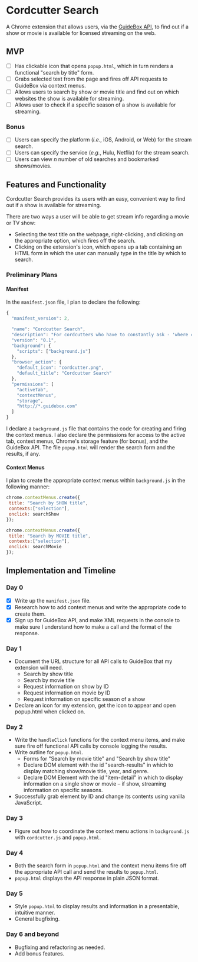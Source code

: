 # Cordcutter Search

A Chrome extension that allows users, via the [GuideBox API](http://www.guidebox.com), to find out if a show or movie is available for licensed streaming on the web.

## MVP

- [ ] Has clickable icon that opens `popup.html`, which in turn renders a functional "search by title" form.
- [ ] Grabs selected text from the page and fires off API requests to GuideBox via context menus.
- [ ] Allows users to search by show or movie title and find out on which websites the show is available for streaming.
- [ ] Allows user to check if a specific season of a show is available for streaming.

### Bonus

- [ ] Users can specify the platform (_i.e._, iOS, Android, or Web) for the stream search.
- [ ] Users can specify the service (_e.g._, Hulu, Netflix) for the stream search.
- [ ] Users can view _n_ number of old searches and bookmarked shows/movies.

## Features and Functionality

Cordcutter Search provides its users with an easy, convenient way to find out if a show is available for streaming.

There are two ways a user will be able to get stream info regarding a movie or TV show:
- Selecting the text title on the webpage, right-clicking, and clicking on the appropriate option, which fires off the search.
- Clicking on the extension's icon, which opens up a tab containing an HTML form in which the user can manually type in the title by which to search.

### Preliminary Plans

#### Manifest

In the `manifest.json` file, I plan to declare the following:

```javascript
{
  "manifest_version": 2,

  "name": "Cordcutter Search",
  "description": "For cordcutters who have to constantly ask - 'where can I stream it?'",
  "version": "0.1",
  "background": {
    "scripts": ["background.js"]
  },
  "browser_action": {
    "default_icon": "cordcutter.png",
    "default_title": "Cordcutter Search"
  },
  "permissions": [
    "activeTab",
    "contextMenus",
    "storage",
    "http://*.guidebox.com"
  ]
}
```

I declare a `background.js` file that contains the code for creating and firing the context menus.  I also declare the permissions for access to the active tab, context menus, Chrome's storage feature (for bonus), and the GuideBox API.  The file `popup.html` will render the search form and the results, if any.

#### Context Menus

I plan to create the appropriate context menus within `background.js` in the following manner:

```javascript
chrome.contextMenus.create({
 title: "Search by SHOW title",
 contexts:["selection"],
 onclick: searchShow
});

chrome.contextMenus.create({
 title: "Search by MOVIE title",
 contexts:["selection"],
 onclick: searchMovie
});
```

## Implementation and Timeline

### Day 0
- [x] Write up the `manifest.json` file.
- [x] Research how to add context menus and write the appropriate code to create them.
- [x] Sign up for GuideBox API, and make XML requests in the console to make sure I understand how to make a call and the format of the response.

### Day 1
- Document the URL structure for all API calls to GuideBox that my extension will need.
  + Search by show title
  + Search by movie title
  + Request information on show by ID
  + Request information on movie by ID
  + Request information on specific season of a show
- Declare an icon for my extension, get the icon to appear and open popup.html when clicked on.

### Day 2
- Write the `handleClick` functions for the context menu items, and make sure fire off functional API calls by console logging the results.
- Write outline for `popup.html`.
  + Forms for "Search by movie title" and "Search by show title"
  + Declare DOM element with the id "search-results" in which to display matching show/movie title, year, and genre.
  + Declare DOM Element with the id "item-detail" in which to display information on a single show or movie – if show, streaming information on specific seasons.
- Successfully grab element by ID and change its contents using vanilla JavaScript.

### Day 3
- Figure out how to coordinate the context menu actions in `background.js` with `cordcutter.js` and `popup.html`.

### Day 4
- Both the search form in `popup.html` and the context menu items fire off the appropriate API call and send the results to `popup.html`.
- `popup.html` displays the API response in plain JSON format.

### Day 5
- Style `popup.html` to display results and information in a presentable, intuitive manner.
- General bugfixing.

### Day 6 and beyond
- Bugfixing and refactoring as needed.
- Add bonus features.
